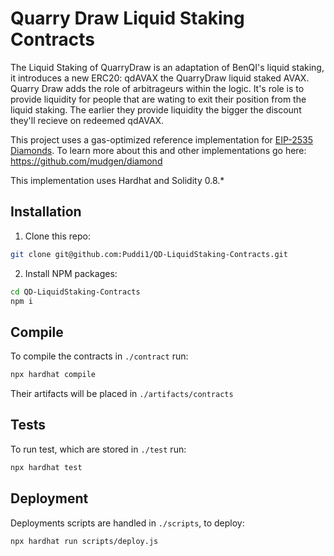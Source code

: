 # Quarry Draw Liquid Staking Contracts

The Liquid Staking of QuarryDraw is an adaptation of BenQI's liquid staking, it introduces a new ERC20: qdAVAX the QuarryDraw liquid staked AVAX. Quarry Draw adds the role of arbitrageurs within the logic. It's role is to provide liquidity for people that are wating to exit their position from the liquid staking. The earlier they provide liquidity the bigger the discount they'll recieve on redeemed qdAVAX.

This project uses a gas-optimized reference implementation for [EIP-2535 Diamonds](https://github.com/ethereum/EIPs/issues/2535). To learn more about this and other implementations go here: https://github.com/mudgen/diamond

This implementation uses Hardhat and Solidity 0.8.*

## Installation

1. Clone this repo:
```sh
git clone git@github.com:Puddi1/QD-LiquidStaking-Contracts.git
```

2. Install NPM packages:
```sh
cd QD-LiquidStaking-Contracts
npm i
```

## Compile

To compile the contracts in `./contract` run:

```sh
npx hardhat compile
```

Their artifacts will be placed in `./artifacts/contracts`

## Tests

To run test, which are stored in `./test` run:
```sh
npx hardhat test
```

## Deployment

Deployments scripts are handled in `./scripts`, to deploy:
```sh
npx hardhat run scripts/deploy.js
```